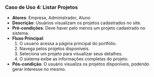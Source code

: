### Caso de Uso 4: Listar Projetos
* **Atores**: Empresa, Administrador, Aluno
* **Descrição**: Usuários visualizam os projetos cadastrados no site.
* **Pré-condições**: Deve haver pelo menos um projeto cadastrado no sistema.
* **Fluxo Principal**:
    1. O usuario acessa a página principal do portfólio.
    2. Navega pelos projetos disponíveis.
    3. Seleciona um projeto para visualizar seus detalhes.
    4. O sistema exibe as informações completas do projeto.
* **Pós-condição**: O usuário visualiza os projetos disponíveis, podendo gerar interesse no mesmo.
